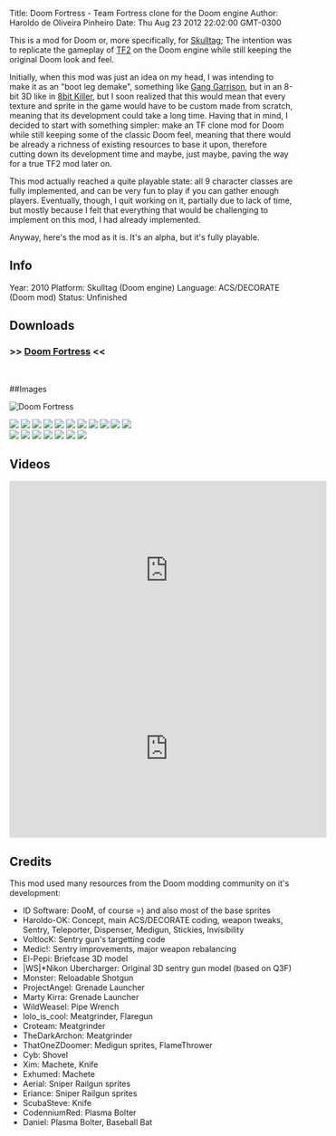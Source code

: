 Title: Doom Fortress - Team Fortress clone for the Doom engine
Author: Haroldo de Oliveira Pinheiro
Date: Thu Aug 23 2012 22:02:00 GMT-0300

This is a mod for Doom or, more specifically, for [Skulltag]; The intention was to replicate the gameplay of [TF2] on the Doom engine while still keeping the original Doom look and feel.

Initially, when this mod was just an idea on my head, I was intending to make it as an "boot leg demake", something like [Gang Garrison], but in an 8-bit 3D like in [8bit Killer], but I soon realized that this would mean that every texture and sprite in the game would have to be custom made from scratch, meaning that its development could take a long time. Having that in mind, I decided to start with something simpler: make an TF clone mod for Doom while still keeping some of the classic Doom feel, meaning that there would be already a richness of existing resources to base it upon, therefore cutting down its development time and maybe, just maybe, paving the way for a true TF2 mod later on. 

This mod actually reached a quite playable state: all 9 character classes are fully implemented, and can be very fun to play if you can gather enough players. Eventually, though, I quit working on it, partially due to lack of time, but mostly because I felt that everything that would be challenging to implement on this mod, I had already implemented.

Anyway, here's the mod as it is. It's an alpha, but it's fully playable.

## Info
Year: 2010
Platform: Skulltag (Doom engine)
Language: ACS/DECORATE (Doom mod)
Status: Unfinished

## Downloads
### >> [Doom Fortress](downloads/doomfortress.alpha.r112.zip "Download Doom Fortress") <<
<br>

##Images

![Doom Fortress](doom-fortress-skulltag-mod/DF-Logo.png)

<div class="ContentFlow">
	<div class="flow">
		<img class="item" src="doom-fortress-skulltag-mod/CMD0A1.png" />
		<img class="item" src="doom-fortress-skulltag-mod/COMMA1.png" />
		<img class="item" src="doom-fortress-skulltag-mod/COWBA1.png" />
		<img class="item" src="doom-fortress-skulltag-mod/D64GA1.png" />
		<img class="item" src="doom-fortress-skulltag-mod/DEMOA1.png" />
		<img class="item" src="doom-fortress-skulltag-mod/GO99A1.png" />
		<img class="item" src="doom-fortress-skulltag-mod/GUNRA1.png" />
		<img class="item" src="doom-fortress-skulltag-mod/MEDCA1.png" />
		<img class="item" src="doom-fortress-skulltag-mod/SYNAA1.png" />	
		<img class="item" src="doom-fortress-skulltag-mod/Sentry2.png" />
		<img class="item" src="doom-fortress-skulltag-mod/Sentry3.png" />
	</div>
</div>

<div class="ContentFlow">
	<div class="flow">
		<img class="item" src="doom-fortress-skulltag-mod/Screenshot_Doom_20100322_200048.png" />
		<img class="item" src="doom-fortress-skulltag-mod/Screenshot_Doom_20100322_200103.png" />
		<img class="item" src="doom-fortress-skulltag-mod/Screenshot_Doom_20100327_001559.png" />
		<img class="item" src="doom-fortress-skulltag-mod/Screenshot_Doom_20100327_001608.png" />
		<img class="item" src="doom-fortress-skulltag-mod/Screenshot_Doom_20100404_182254.png" />
		<img class="item" src="doom-fortress-skulltag-mod/Screenshot_Doom_20100404_182256.png" />
		<img class="item" src="doom-fortress-skulltag-mod/Screenshot_Doom_20100404_182528.png" />
	</div>
</div>

## Videos

<iframe width="560" height="315" src="http://www.youtube.com/embed/h5DQVS2sSmI" frameborder="0"> </iframe>
<iframe width="560" height="315" src="http://www.youtube.com/embed/EguSCAzoBcE" frameborder="0"> </iframe>

## Credits

This mod used many resources from the Doom modding community on it's development:

* ID Software: DooM, of course =) and also most of the base sprites
* Haroldo-OK: Concept, main ACS/DECORATE coding, weapon tweaks, Sentry, Teleporter, Dispenser, Medigun, Stickies, Invisibility
* VoltlocK: Sentry gun's targetting code
* Medic!: Sentry improvements, major weapon rebalancing
* El-Pepi: Briefcase 3D model
* |WS|*Nikon Ubercharger: Original 3D sentry gun model (based on Q3F)
* Monster: Reloadable Shotgun
* ProjectAngel: Grenade Launcher
* Marty Kirra: Grenade Launcher
* WildWeasel: Pipe Wrench
* lolo_is_cool: Meatgrinder, Flaregun
* Croteam: Meatgrinder
* TheDarkArchon: Meatgrinder
* ThatOneZDoomer: Medigun sprites, FlameThrower
* Cyb: Shovel
* Xim: Machete, Knife
* Exhumed: Machete
* Aerial: Sniper Railgun sprites
* Eriance: Sniper Railgun sprites
* ScubaSteve: Knife
* CodenniumRed: Plasma Bolter
* Daniel: Plasma Bolter, Baseball Bat


[Skulltag]: http://www.skulltag.com/
[Gang Garrison]: http://ganggarrison.com/
[8bit Killer]: http://www.locomalito.com/8bit_killer.php
[TF2]: http://www.teamfortress.com/